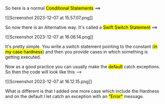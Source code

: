
So here is a normal <mark class="hltr-red">Conditional Statements</mark>  ==>

![[Screenshot 2023-12-07 at 15.57.07.png]]


So now there is an Alternative way.
It's called a <mark class="hltr-orange">Swift Switch Statement</mark>
==>

![[Screenshot 2023-12-07 at 16.06.14.png]]
 
It's pretty simple.
You write a switch statement pointing to the constant (<mark class="hltr-grey">in my case hardness</mark>) and then you provide cases in which something is getting executed.


Now as a good practice you can usually make the <mark class="hltr-pink">default</mark> catch exceptions.
So then the code will look like this  -->

![[Screenshot 2023-12-07 at 16.12.15.png]]

What is different is that I added one more case which include the Hardness and on the default I let catch an exception with an <mark class="hltr-red">"Error"</mark> message.

      